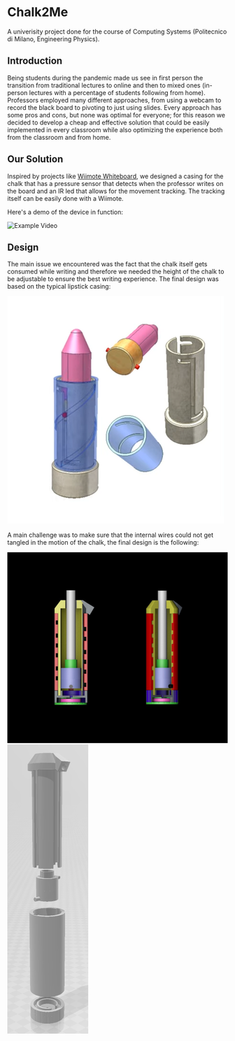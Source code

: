 # Chalk2Me
A univerisity project done for the course of Computing Systems (Politecnico di Milano, Engineering Physics).
## Introduction
Being students during the pandemic made us see in first person the transition from traditional lectures to online and then to mixed ones (in-person lectures with a percentage of students following from home). Professors employed many different approaches, from using a webcam to record the black board to pivoting to just using slides. Every approach has some pros and cons, but none was optimal for everyone; for this reason we decided to develop a cheap and effective solution that could be easily implemented in every classroom while also optimizing the experience both from the classroom and from home.
## Our Solution
Inspired by projects like [Wiimote Whiteboard](https://archive.org/details/wiimote-whiteboard), we designed a casing for the chalk that has a pressure sensor that detects when the professor writes on the board and an IR led that allows for the movement tracking. The tracking itself can be easily done with a Wiimote. 

Here's a demo of the device in function:

![Example Video](GIF_Chalk2Me.gif)

## Design
The main issue we encountered was the fact that the chalk itself gets consumed while writing and therefore we needed the height of the chalk to be adjustable to ensure the best writing experience. The final design was based on the typical lipstick casing:

![Design of a lipstick](lipstick.png)

A main challenge was to make sure that the internal wires could not get tangled in the motion of the chalk, the final design is the following:


![Design of a lipstick](internal_mechanism.png) ![Design of a lipstick](totale_sfatto.PNG)

